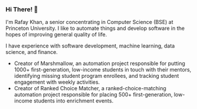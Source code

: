 ### Hi There! 👋

I'm Rafay Khan, a senior concentrating in Computer Science (BSE) at Princeton University. I like to automate things and develop software in the hopes of improving general quality of life.

I have experience with software development, machine learning, data science, and finance.

- Creator of Marshmallow, an automation project responsible for putting 1000+ first-generation, low-income students in touch with their mentors, identifying missing student program enrollees, and tracking student engagement with weekly activities.
- Creator of Ranked Choice Matcher, a ranked-choice-matching automation project responsible for placing 500+ first-generation, low-income students into enrichment events.
